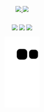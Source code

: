 <div align="center" />

<div align="center">
  <a href="https://github.com/micaellimedeiros">
  <img height="180em" src="https://github-readme-stats.vercel.app/api?username=micaellimedeiros&show_icons=true&theme=dracula&include_all_commits=true&count_private=true"/>
  <img height="180em" src="https://github-readme-stats.vercel.app/api/top-langs/?username=micaellimedeiros&layout=compact&langs_count=7&theme=dracula"/>
</div>

<br />

<div> 

 <a href="https://twitter.com/micaelli_me" target="_blank"><img src="https://img.shields.io/badge/Twitter-1DA1F2?style=for-the-badge&logo=twitter&logoColor=white" target="_blank"></a> 
  <a href="https://instagram.com/micaellimedeiros" target="_blank"><img src="https://img.shields.io/badge/-Instagram-%23E4405F?style=for-the-badge&logo=instagram&logoColor=white" target="_blank"></a>
  <a href="https://www.linkedin.com/in/rafaella-ballerini-45875016a" target="_blank"><img src="https://img.shields.io/badge/-LinkedIn-%230077B5?style=for-the-badge&logo=linkedin&logoColor=white" target="_blank"></a> 
 
  ![Snake animation](https://github.com/micaellimedeiros/micaellimedeiros/blob/output/github-contribution-grid-snake.svg)
 
</div>
